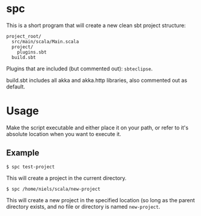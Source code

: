 
# spc

This is a short program that will create a new clean sbt project structure:

```
project_root/
  src/main/scala/Main.scala
  project/
    plugins.sbt
  build.sbt
```

Plugins that are included (but commented out): `sbteclipse`.

build.sbt includes all akka and akka.http libraries, also commented out as
default.

# Usage

Make the script executable and either place it on your path, or refer to
it's absolute location when you want to execute it.

## Example

```
$ spc test-project
```
This will create a project in the current directory.

```
$ spc /home/niels/scala/new-project
```

This will create a new project in the specified location (so long as the parent
directory exists, and no file or directory is named `new-project`.

